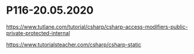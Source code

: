# P116-20.05.2020

https://www.tutlane.com/tutorial/csharp/csharp-access-modifiers-public-private-protected-internal

https://www.tutorialsteacher.com/csharp/csharp-static
